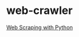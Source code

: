 # web-crawler

[Web Scraping with Python](https://www.amazon.com/Scraping-Python-Community-Experience-Distilled/dp/1782164367)
